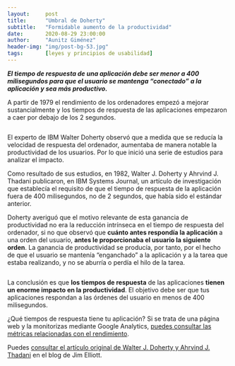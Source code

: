 ```yaml
---
layout:     post
title:      "Umbral de Doherty"
subtitle:   "Formidable aumento de la productividad"
date:       2020-08-29 23:00:00
author:     "Aunitz Giménez"
header-img: "img/post-bg-53.jpg"
tags:       [leyes y principios de usabilidad]
---
```


<p><em><strong>El tiempo de respuesta de una aplicación debe ser menor a 400 milisegundos para que el usuario se mantenga “conectado” a la aplicación y sea más productivo.</strong></em></p>

<p>A partir de 1979 el rendimiento de los ordenadores empezó a mejorar sustancialmente y los tiempos de respuesta de las aplicaciones empezaron a caer por debajo de los 2 segundos.</p>

<p><img src="{{ site.baseurl }}/img/umbral-de-doherty-01.jpg" alt=""></p>

<p>El experto de IBM Walter Doherty observó que a medida que se reducía la velocidad de respuesta del ordenador, aumentaba de manera notable la productividad de los usuarios. Por lo que inició una serie de estudios para analizar el impacto.</p>

<p>Como resultado de sus estudios, en 1982, Walter J. Doherty y Ahrvind J. Thadani publicaron, en IBM Systems Journal, un artículo de investigación que establecía el requisito de que el tiempo de respuesta de la aplicación fuera de 400 milisegundos, no de 2 segundos, que había sido el estándar anterior.</p>

<p>Doherty averiguó que el motivo relevante de esta ganancia de productividad no era la reducción intrínseca en el tiempo de respuesta del ordenador, si no que observó que <strong>cuánto antes respondía la aplicación</strong> a una orden del usuario, <strong>antes le proporcionaba el usuario la siguiente orden</strong>. La ganancia de productividad se producía, por tanto, por el hecho de que el usuario se mantenía “enganchado” a la aplicación y a la tarea que estaba realizando, y no se aburría o perdía el hilo de la tarea.</p>

<p><img src="{{ site.baseurl }}/img/umbral-de-doherty-02.jpg" alt=""></p>

<p>La conclusión es que <strong>los tiempos de respuesta</strong> de las aplicaciones <strong>tienen un enorme impacto en la productividad</strong>. El objetivo debe ser que tus aplicaciones respondan a las órdenes del usuario en menos de 400 milisegundos.</p>

<p>¿Qué tiempos de respuesta tiene tu aplicación? Si se trata de una página web y la monitorizas mediante Google Analytics, <a href="https://support.google.com/analytics/answer/1205784?hl=es" target="_blank" rel="noopener">puedes consultar las métricas relacionadas con el rendimiento</a>.</p>

<p>Puedes <a href="https://jlelliotton.blogspot.com/p/the-economic-value-of-rapid-response.html" target="_blank" rel="noopener">consultar el artículo original de Walter J. Doherty y Ahrvind J. Thadani</a> en el blog de Jim Elliott.</p>